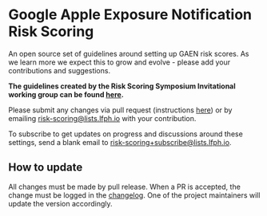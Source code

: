 # Google Apple Exposure Notification Risk Scoring

An open source set of guidelines around setting up GAEN risk scores. As we learn more we expect this to grow and evolve - please add your contributions and suggestions.

**The guidelines created by the Risk Scoring Symposium Invitational working group can be found [here](/risk-scoring.md).**

Please submit any changes via pull request (instructions [here](https://docs.github.com/en/pull-requests/collaborating-with-pull-requests/proposing-changes-to-your-work-with-pull-requests/creating-a-pull-request)) or by emailing risk-scoring@lists.lfph.io with your contribution. 

To subscribe to get updates on progress and discussions around these settings, send a blank email to risk-scoring+subscribe@lists.lfph.io.

## How to update

All changes must be made by pull release. When a PR is accepted, the change must be logged in the [changelog](/CHANGELOG.md). One of the project maintainers will update the version accordingly.
